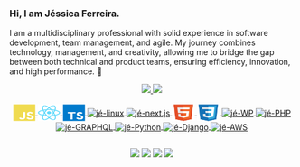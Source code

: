 ### Hi, I am Jéssica Ferreira. ##
I am a multidisciplinary professional with solid experience in software development, team management, and agile. My journey combines technology, management, and creativity, allowing me to bridge the gap between both technical and product teams, ensuring efficiency, innovation, and high performance. 🚀

<div align="center">
  <a href="https://github.com/mechamoje">
  <img height="150em" src="https://github-readme-stats.vercel.app/api?username=mechamoje&show_icons=true&theme=dracula&include_all_commits=true&count_private=true" />
  <img height="180em" src="https://github-readme-stats.vercel.app/api/top-langs/?username=mechamoje&layout=compact&langs_count=7&theme=dracula"/>
</div>

<div align="center"><br>
  <img align="center" alt="jé-Js" height="30" width="40" src="https://raw.githubusercontent.com/devicons/devicon/master/icons/javascript/javascript-plain.svg"> 
  <img align="center" alt="jé-React" height="30" width="40" src="https://raw.githubusercontent.com/devicons/devicon/master/icons/react/react-original.svg">
  <img align="center" alt="jé-Ts" height="30" width="40" src="https://raw.githubusercontent.com/devicons/devicon/master/icons/typescript/typescript-plain.svg">
  <img align="center" alt="jé-linux" height="30" width="40" src="https://cdn.jsdelivr.net/gh/devicons/devicon/icons/linux/linux-original.svg" />
  <img align="center" alt="jé-next.js" height="30" width="40" src="https://cdn.jsdelivr.net/gh/devicons/devicon/icons/nextjs/nextjs-original.svg">
  <img align="center" alt="jé-HTML" height="30" width="40" src="https://raw.githubusercontent.com/devicons/devicon/master/icons/html5/html5-original.svg">
  <img align="center" alt="jé-CSS" height="30" width="40" src="https://raw.githubusercontent.com/devicons/devicon/master/icons/css3/css3-original.svg">
  <img align="center" alt="jé-WP" height="30" width="40" src="https://cdn.jsdelivr.net/gh/devicons/devicon/icons/wordpress/wordpress-plain.svg">
  <img align="center" alt="jé-PHP" height="30" width="40" src="https://cdn.jsdelivr.net/gh/devicons/devicon/icons/php/php-original.svg">
    <img align="center" alt="jé-GRAPHQL" height="30" width="40" src="https://cdn.jsdelivr.net/gh/devicons/devicon/icons/graphql/graphql-plain.svg">  
  <img align="center" alt="jé-Python" height="30" width="40" src="https://cdn.jsdelivr.net/gh/devicons/devicon/icons/python/python-original.svg">
    <img align="center" alt="jé-Django" height="30" width="40" src="https://cdn.jsdelivr.net/gh/devicons/devicon/icons/django/django-plain.svg">
  <img align="center" alt="jé-AWS" height="30" width="40"src="https://cdn.jsdelivr.net/gh/devicons/devicon/icons/amazonwebservices/amazonwebservices-original.svg">
</div> 

##

<div align="center">
  <a href = "mailto:devjessica.f@gmail.com" target="_blank" ><img src="https://img.shields.io/badge/-Gmail-%23333?style=for-the-badge&logo=gmail&logoColor=white" target="_blank"></a>
  <a href="https://www.linkedin.com/in/j%C3%A9ssica-ferreira-soueu/" target="_blank"><img src="https://img.shields.io/badge/-LinkedIn-%230077B5?style=for-the-badge&logo=linkedin&logoColor=white" target="_blank"></a> 
  <a href="https://arts-jessica-ferreira.vercel.app/" target="_blank"><img src="https://img.shields.io/badge/website-000000?style=for-the-badge&logo=About.me&logoColor=white" target="_blank"></a> 
    <a href="https://api.whatsapp.com/send?phone=5581992065674" target="_blank"><img src="https://img.shields.io/badge/WhatsApp-25D366?style=for-the-badge&logo=whatsapp&logoColor=white" target="_blank"></a> 
</div>
